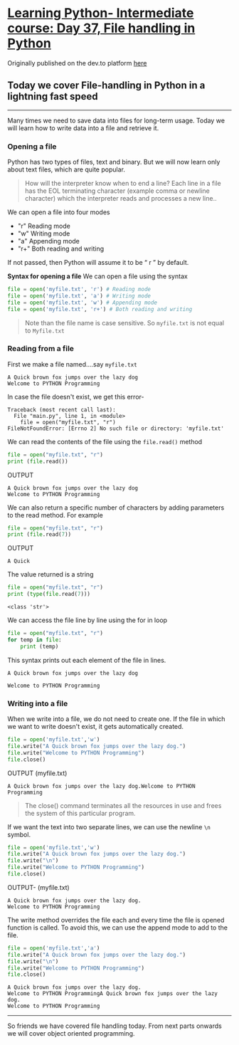 # [Learning Python- Intermediate course: Day 37, File handling in Python](https://dev.to/aatmaj/learning-python-intermediate-course-day-37-file-handling-in-python-1pih)

Originally published on the dev.to platform [here](https://dev.to/aatmaj/learning-python-intermediate-course-day-37-file-handling-in-python-1pih)

Today we cover File-handling in Python in a lightning fast speed
---
____
Many times we need to save data into files for long-term usage. Today we will learn how to write data into a file and retrieve it.

### Opening a file
Python has two types of files, text and binary. But we will now learn only about text files, which are quite popular. 

> How will the interpreter know when to end a line? Each line in a file has the EOL terminating character (example comma or newline character) which the interpreter reads and processes a new line.. 

We can open a file into four modes

- "r"  Reading mode
- "w"  Writing mode
- "a"  Appending mode
- "r+" Both reading and writing

If not passed, then Python will assume it to be “ r ” by default. 

**Syntax for opening a file** We can open a file using the syntax 

```python
file = open('myfile.txt', 'r') # Reading mode
file = open('myfile.txt', 'a') # Writing mode
file = open('myfile.txt', 'w') # Appending mode
file = open('myfile.txt', 'r+') # Both reading and writing
```
> Note than the file name is case sensitive. So `myfile.txt` is not equal to `Myfile.txt`

### Reading from a file
First we make a file named....say `myfile.txt` 
```
A Quick brown fox jumps over the lazy dog
Welcome to PYTHON Programming
```

In case the file doesn't exist, we get this error-
```
Traceback (most recent call last):
  File "main.py", line 1, in <module>
    file = open("myfile.txt", "r") 
FileNotFoundError: [Errno 2] No such file or directory: 'myfile.txt'

```
We can read the contents of the file using the `file.read()` method

```python
file = open("myfile.txt", "r") 
print (file.read())
```

OUTPUT
```
A Quick brown fox jumps over the lazy dog
Welcome to PYTHON Programming

```

We can also return a specific number of characters by adding parameters to the read method. For example
```python
file = open("myfile.txt", "r") 
print (file.read(7))
```

OUTPUT
```
A Quick
```

The value returned is a string
```python
file = open("myfile.txt", "r") 
print (type(file.read(7)))
```
```
<class 'str'>
```

We can access the file line by line using the for in loop

```python
file = open("myfile.txt", "r") 
for temp in file:
    print (temp)
```
This syntax prints out each element of the file in lines.
```
A Quick brown fox jumps over the lazy dog

Welcome to PYTHON Programming

```

### Writing into a file
When we write into a file, we do not need to create one. If the file in which we want to write doesn't exist, it gets automatically created.
```python
file = open('myfile.txt','w')
file.write("A Quick brown fox jumps over the lazy dog.")
file.write("Welcome to PYTHON Programming")
file.close()
```
OUTPUT (myfile.txt)
```
A Quick brown fox jumps over the lazy dog.Welcome to PYTHON Programming
```

> The close() command terminates all the resources in use and frees the system of this particular program.

If we want the text into two separate lines, we can use the newline `\n` symbol.

```python
file = open('myfile.txt','w')
file.write("A Quick brown fox jumps over the lazy dog.")
file.write("\n")
file.write("Welcome to PYTHON Programming")
file.close()
```

OUTPUT- (myfile.txt)
```
A Quick brown fox jumps over the lazy dog.
Welcome to PYTHON Programming
```

The write method overrides the file each and every time the file is opened function is called. To avoid this, we can use the append mode to add to the file.

```python
file = open('myfile.txt','a')
file.write("A Quick brown fox jumps over the lazy dog.")
file.write("\n")
file.write("Welcome to PYTHON Programming")
file.close()
```

```
A Quick brown fox jumps over the lazy dog.
Welcome to PYTHON ProgrammingA Quick brown fox jumps over the lazy dog.
Welcome to PYTHON Programming
```

____
So friends we have covered file handling today. From next parts onwards we will cover object oriented programming.
